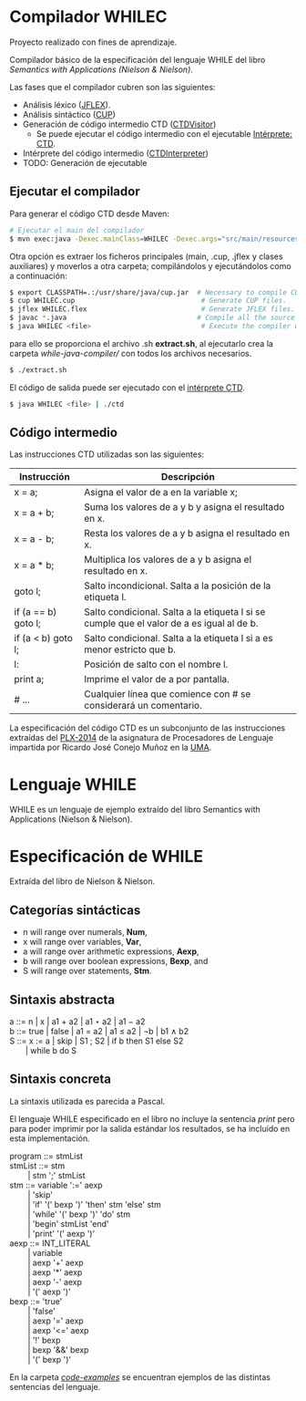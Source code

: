 # Compilador WHILEC

Proyecto realizado con fines de aprendizaje.

Compilador básico de la especificación del lenguaje WHILE del libro *Semantics with Applications (Nielson & Nielson)*.

Las fases que el compilador cubren son las siguientes:

- Análisis léxico ([JFLEX](src/main/jflex/lexer.jflex)).
- Análisis sintáctico ([CUP](src/main/cup/parser.cup))
- Generación de código intermedio CTD ([CTDVisitor](src/main/java/visitor/CTDVisitor.java))
    - Se puede ejecutar el código intermedio con el ejecutable
      [Intérprete: CTD](https://www.siette.org/siette.htdocs/pl/yacc-ctd/bin/).
- Intérprete del código intermedio ([CTDInterpreter](src/main/java/CTDInterpreter.java))
- TODO: Generación de ejecutable

## Ejecutar el compilador

Para generar el código CTD desde Maven:
```bash
# Ejecutar el main del compilador
$ mvn exec:java -Dexec.mainClass=WHILEC -Dexec.args="src/main/resources/code-examples/aexp-4.w"
```

Otra opción es extraer los ficheros principales (main, .cup, .jflex y clases auxiliares) y
moverlos a otra carpeta; compilándolos y ejecutándolos como a continuación:

```bash
$ export CLASSPATH=.:/usr/share/java/cup.jar  # Necessary to compile CUP.
$ cup WHILEC.cup                               # Generate CUP files.
$ jflex WHILEC.flex                            # Generate JFLEX files.
$ javac *.java                                # Compile all the source code.
$ java WHILEC <file>                           # Execute the compiler with the <file>.
```

para ello se proporciona el archivo .sh **extract.sh**, al ejecutarlo crea la carpeta *while-java-compiler/*
con todos los archivos necesarios.

```bash
$ ./extract.sh
```

El código de salida puede ser ejecutado con el [intérprete CTD](https://www.siette.org/siette.htdocs/pl/yacc-ctd/bin/).

```bash
$ java WHILEC <file> | ./ctd
```

## Código intermedio

Las instrucciones CTD utilizadas son las siguientes:

Instrucción         | Descripción
------------------- | ---------------------------------------------
x = a;              | Asigna el valor de a en la variable x;
x = a + b;          | Suma los valores de a y b y asigna el resultado en x.
x = a - b;          | Resta los valores de a y b asigna el resultado en x.
x = a * b;          | Multiplica los valores de a y b asigna el resultado en x.
goto l;             | Salto incondicional. Salta a la posición de la etiqueta l.
if (a == b) goto l; | Salto condicional. Salta a la etiqueta l si se cumple que el valor de a es igual al de b.
if (a < b) goto l;  | Salto condicional. Salta a la etiqueta l si a es menor estricto que b.
l:                  | Posición de salto con el nombre l.
print a;            | Imprime el valor de a por pantalla.
\# ...              | Cualquier línea que comience con \# se considerará un comentario.

La especificación del código CTD es un subconjunto de las instrucciones extraídas del
[PLX-2014](https://www.siette.org/siette.htdocs/pl/cup-plxc/doc/PLX-2014.pdf) de la asignatura de Procesadores de
Lenguaje impartida por Ricardo José Conejo Muñoz en la [UMA](https://uma.es/).

# Lenguaje WHILE

WHILE es un lenguaje de ejemplo extraído del libro Semantics with Applications (Nielson & Nielson).  

# Especificación de WHILE

Extraída del libro de Nielson & Nielson.

## Categorías sintácticas

- n will range over numerals, **Num**,
- x will range over variables, **Var**,
- a will range over arithmetic expressions, **Aexp**,
- b will range over boolean expressions, **Bexp**, and
- S will range over statements, **Stm**.

## Sintaxis abstracta

a ::= n | x | a1 + a2 | a1 ⋆ a2 | a1 − a2  
b ::= true | false | a1 = a2 | a1 ≤ a2 | ¬b | b1 ∧ b2  
S ::= x := a | skip | S1 ; S2 | if b then S1 else S2  
  | while b do S

## Sintaxis concreta

La sintaxis utilizada es parecida a Pascal.

El lenguaje WHILE especificado en el libro no incluye la sentencia *print* pero para poder imprimir por la salida
estándar los resultados, se ha incluído en esta implementación.

program ::= stmList  
stmList ::= stm  
   | stm ';' stmList  
stm ::= variable ':=' aexp  
   | 'skip'  
   | 'if' '(' bexp ')' 'then' stm 'else' stm  
   | 'while' '(' bexp ')' 'do' stm  
   | 'begin' stmList 'end'  
   | 'print' '(' aexp ')'  
aexp ::= INT_LITERAL  
   | variable  
   | aexp '+' aexp  
   | aexp '*' aexp  
   | aexp '-' aexp  
   | '(' aexp ')'  
bexp ::= 'true'  
   | 'false'  
   | aexp '=' aexp  
   | aexp '<=' aexp  
   | '!' bexp  
   | bexp '&&' bexp  
   | '(' bexp ')'  

En la carpeta [*code-examples*](src/main/resources/code-examples/) se encuentran ejemplos de las distintas sentencias
del lenguaje.